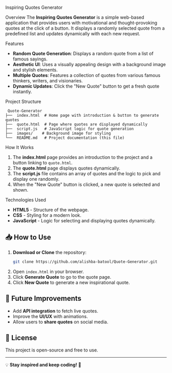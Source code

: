  Inspiring Quotes Generator

 Overview
The **Inspiring Quotes Generator** is a simple web-based application that provides users with motivational and thought-provoking quotes at the click of a button. It displays a randomly selected quote from a predefined list and updates dynamically with each new request.

 Features
-  **Random Quote Generation**: Displays a random quote from a list of famous sayings.
-  **Aesthetic UI**: Uses a visually appealing design with a background image and stylish elements.
-  **Multiple Quotes**: Features a collection of quotes from various famous thinkers, writers, and visionaries.
-  **Dynamic Updates**: Click the "New Quote" button to get a fresh quote instantly.

 Project Structure
```
 Quote-Generator
├──  index.html  # Home page with introduction & button to generate quotes
├──  quote.html  # Page where quotes are displayed dynamically
├──  script.js   # JavaScript logic for quote generation
├──  images/    # Background image for styling
└──  README.md   # Project documentation (this file)
```

 How It Works
1. The **index.html** page provides an introduction to the project and a button linking to `quote.html`.
2. The **quote.html** page displays quotes dynamically.
3. The **script.js** file contains an array of quotes and the logic to pick and display one randomly.
4. When the "New Quote" button is clicked, a new quote is selected and shown.

 Technologies Used
- **HTML5** - Structure of the webpage.
- **CSS** - Styling for a modern look.
- **JavaScript** - Logic for selecting and displaying quotes dynamically.


## 📥 How to Use
1. **Download or Clone** the repository:
   ```bash
   git clone https://github.com/alishba-batool/Quote-Generator.git
   ```
2. Open `index.html` in your browser.
3. Click **Generate Quote** to go to the quote page.
4. Click **New Quote** to generate a new inspirational quote.

## 📌 Future Improvements
- Add **API integration** to fetch live quotes.
- Improve the **UI/UX** with animations.
- Allow users to **share quotes** on social media.

## 📝 License
This project is open-source and free to use.

---
💡 **Stay inspired and keep coding!** 🚀
